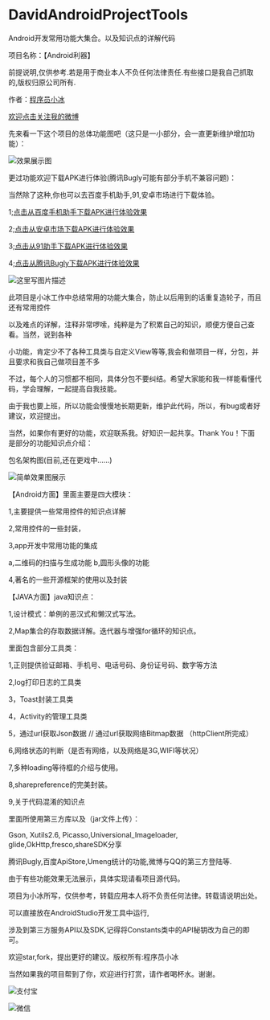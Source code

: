 # DavidAndroidProjectTools

Android开发常用功能大集合。以及知识点的详解代码

项目名称：【Android利器】  

前提说明,仅供参考.若是用于商业本人不负任何法律责任.有些接口是我自己抓取的,版权归原公司所有.

作者：[程序员小冰](http://blog.csdn.net/qq_21376985)

[欢迎点击关注我的微博](http://weibo.com/mcxiaobing)

先来看一下这个项目的总体功能图吧（这只是一小部分，会一直更新维护增加功能）：

![效果展示图](http://img.blog.csdn.net/20161031113558371)

更过功能欢迎下载APK进行体验(腾讯Bugly可能有部分手机不兼容问题)：

当然除了这种,你也可以去百度手机助手,91,安卓市场进行下载体验。

1;[点击从百度手机助手下载APK进行体验效果](http://shouji.baidu.com/software/11535756.html)

2;[点击从安卓市场下载APK进行体验效果](http://apk.hiapk.com/appinfo/davidandroidprojecttools.qq986945193.com.davidandroidprojecttools/2)

3;[点击从91助手下载APK进行体验效果](http://apk.91.com/Soft/Android/davidandroidprojecttools.qq986945193.com.davidandroidprojecttools-2.html)

4;[点击从腾讯Bugly下载APK进行体验效果](https://beta.bugly.qq.com/davidandroidprojecttools)

![这里写图片描述](http://img.blog.csdn.net/20161108144026261)

此项目是小冰工作中总结常用的功能大集合，防止以后用到的话重复造轮子，而且还有常用控件

以及难点的详解，注释非常啰嗦，纯粹是为了积累自己的知识，顺便方便自己查看。当然，说到各种

小功能，肯定少不了各种工具类与自定义View等等,我会和做项目一样，分包，并且要求和我自己做项目差不多

不过，每个人的习惯都不相同，具体分包不要纠结。希望大家能和我一样能看懂代码，学会理解，一起提高自我技能。

由于我也要上班，所以功能会慢慢地长期更新，维护此代码，所以，有bug或者好建议，欢迎提出。

当然，如果你有更好的功能，欢迎联系我。好知识一起共享。Thank You！下面是部分的功能知识点介绍：

包名架构图(目前,还在更戏中......)

![简单效果图展示](http://img.blog.csdn.net/20161031114217092)

【Android方面】里面主要是四大模块：

1,主要提供一些常用控件的知识点详解 

2,常用控件的一些封装，

3,app开发中常用功能的集成

a,二维码的扫描与生成功能 b,圆形头像的功能 

4,著名的一些开源框架的使用以及封装

【JAVA方面】java知识点：

1,设计模式：单例的恶汉式和懒汉式写法。

2,Map集合的存取数据详解。迭代器与增强for循环的知识点。

里面包含部分工具类：

1,正则提供验证邮箱、手机号、电话号码、身份证号码、数字等方法

2,log打印日志的工具类

3，Toast封装工具类

4，Activity的管理工具类

5，通过url获取Json数据 // 通过url获取网络Bitmap数据 （httpClient所完成）

6,网络状态的判断（是否有网络，以及网络是3G,WIFI等状况）

7,多种loading等待框的介绍与使用。

8,sharepreference的完美封装。

9,关于代码混淆的知识点

里面所使用第三方库以及（jar文件上传）：

Gson, Xutils2.6, Picasso,Universional_Imageloader, glide,OkHttp,fresco,shareSDK分享

腾讯Bugly,百度ApiStore,Umeng统计的功能,微博与QQ的第三方登陆等.

由于有些功能效果无法展示，具体实现请看项目源代码。

项目为小冰所写，仅供参考，转载应用本人将不负责任何法律。转载请说明出处。

可以直接放在AndroidStudio开发工具中运行,

涉及到第三方服务API以及SDK,记得将Constants类中的API秘钥改为自己的即可。

欢迎star,fork，提出更好的建议。版权所有:程序员小冰

当然如果我的项目帮到了你，欢迎进行打赏，请作者喝杯水。谢谢。

![支付宝](http://img.blog.csdn.net/20170623085838863?watermark/2/text/aHR0cDovL2Jsb2cuY3Nkbi5uZXQvcXFfMjEzNzY5ODU=/font/5a6L5L2T/fontsize/400/fill/I0JBQkFCMA==/dissolve/70/gravity/SouthEast)

![微信](http://img.blog.csdn.net/20170623085900598?watermark/2/text/aHR0cDovL2Jsb2cuY3Nkbi5uZXQvcXFfMjEzNzY5ODU=/font/5a6L5L2T/fontsize/400/fill/I0JBQkFCMA==/dissolve/70/gravity/SouthEast)